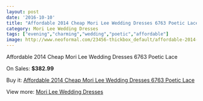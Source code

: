 ```yaml
---
layout: post
date: '2016-10-10'
title: "Affordable 2014 Cheap Mori Lee Wedding Dresses 6763 Poetic Lace"
category: Mori Lee Wedding Dresses
tags: ["evening","charming","wedding","poetic","affordable"]
image: http://www.neoformal.com/23456-thickbox_default/affordable-2014-cheap-mori-lee-wedding-dresses-6763-poetic-lace.jpg
---
```

Affordable 2014 Cheap Mori Lee Wedding Dresses 6763 Poetic Lace

On Sales: **$382.99**
<a href="https://www.neoformal.com/en/mori-lee-wedding-dresses-2014/7869-affordable-2014-cheap-mori-lee-wedding-dresses-6763-poetic-lace.html"><amp-img layout="responsive" width="600" height="600" src="//www.neoformal.com/23456-thickbox_default/affordable-2014-cheap-mori-lee-wedding-dresses-6763-poetic-lace.jpg" alt="Affordable 2014 Cheap Mori Lee Wedding Dresses 6763 Poetic Lace 0" /></a>
<a href="https://www.neoformal.com/en/mori-lee-wedding-dresses-2014/7869-affordable-2014-cheap-mori-lee-wedding-dresses-6763-poetic-lace.html"><amp-img layout="responsive" width="600" height="600" src="//www.neoformal.com/23457-thickbox_default/affordable-2014-cheap-mori-lee-wedding-dresses-6763-poetic-lace.jpg" alt="Affordable 2014 Cheap Mori Lee Wedding Dresses 6763 Poetic Lace 1" /></a>
<a href="https://www.neoformal.com/en/mori-lee-wedding-dresses-2014/7869-affordable-2014-cheap-mori-lee-wedding-dresses-6763-poetic-lace.html"><amp-img layout="responsive" width="600" height="600" src="//www.neoformal.com/23458-thickbox_default/affordable-2014-cheap-mori-lee-wedding-dresses-6763-poetic-lace.jpg" alt="Affordable 2014 Cheap Mori Lee Wedding Dresses 6763 Poetic Lace 2" /></a>

Buy it: [Affordable 2014 Cheap Mori Lee Wedding Dresses 6763 Poetic Lace](https://www.neoformal.com/en/mori-lee-wedding-dresses-2014/7869-affordable-2014-cheap-mori-lee-wedding-dresses-6763-poetic-lace.html "Affordable 2014 Cheap Mori Lee Wedding Dresses 6763 Poetic Lace")

View more: [Mori Lee Wedding Dresses](https://www.neoformal.com/en/67-mori-lee-wedding-dresses-2014 "Mori Lee Wedding Dresses")